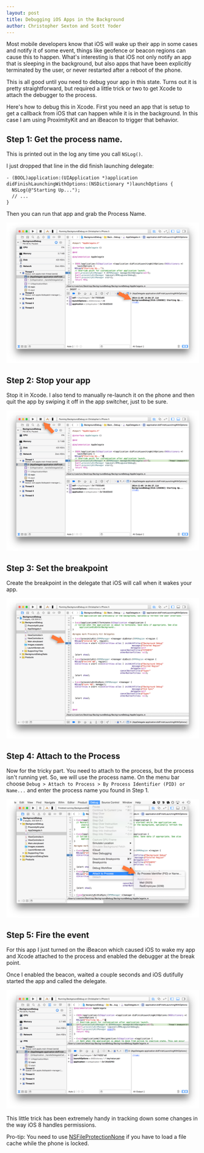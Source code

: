 ```yaml
---
layout: post
title: Debugging iOS Apps in the Background
author: Christopher Sexton and Scott Yoder
---
```


Most mobile developers know that iOS will wake up their app in some cases and notify it of some event, things like geofence or beacon regions can cause this to happen. What's interesting is that iOS not only notify an app that is sleeping in the background, but also apps that have been explicitly terminated by the user, or never restarted after a reboot of the phone.

This is all good until you need to debug your app in this state. Turns out it is pretty straightforward, but required a little trick or two to get Xcode to attach the debugger to the process.

Here's how to debug this in Xcode. First you need an app that is setup to get a callback from iOS that can happen while it is in the background. In this case I am using ProximityKit and an iBeacon to trigger that behavior.

## Step 1: Get the process name.

This is printed out in the log any time you call `NSLog()`.

I just dropped that line in the did finish launching delegate:

```
- (BOOL)application:(UIApplication *)application didFinishLaunchingWithOptions:(NSDictionary *)launchOptions {
  NSLog(@"Starting Up...");
  // ...
}
```

Then you can run that app and grab the Process Name.

![Grab the app name from the log](/img/background-debug-1-grab-app-name-from-log.png)

## Step 2: Stop your app

Stop it in Xcode. I also tend to manually re-launch it on the phone and then quit the app by swiping it off in the app switcher, just to be sure.

![stop the app](/img/background-debug-2-stop-the-app.png)

## Step 3: Set the breakpoint

Create the breakpoint in the delegate that iOS will call when it wakes your app.

![set breakpoint](/img/background-debug-3-set-breakpoint-in-background-method.png)


## Step 4: Attach to the Process

Now for the tricky part. You need to attach to the process, but the process isn't running yet. So, we will use the process name. On the menu bar choose `Debug > Attach to Process > By Process Identifier (PID) or Name...` and enter the process name you found in Step 1.

![attach to process](/img/background-debug-4-attach-to-process.png)

## Step 5: Fire the event

For this app I just turned on the iBeacon which caused iOS to wake my app and Xcode attached to the process and enabled the debugger at the break point.

Once I enabled the beacon, waited a couple seconds and iOS dutifully started the app and called the delegate.

![breakpoint hit](/img/background-debug-5-hit-breakpoint-after-launching.png)

This little trick has been extremely handy in tracking down some changes in the way iOS 8 handles permissions.

Pro-tip: You need to use [NSFileProtectionNone](https://developer.apple.com/library/ios/documentation/Cocoa/Reference/Foundation/Classes/NSFileManager_Class/index.html#//apple_ref/swift/data/NSFileProtectionNone) if you have to load a file cache while the phone is locked.



